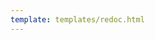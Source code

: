 ```yaml
---
template: templates/redoc.html
---
```


<redoc spec-url={{base_path}}/apis/restapis/validation.yaml></redoc>
<script src="https://cdn.jsdelivr.net/npm/redoc@next/bundles/redoc.standalone.js"> </script>